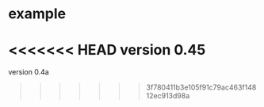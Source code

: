 example
=======
<<<<<<< HEAD
version 0.45
=======
version 0.4a
>>>>>>> 3f780411b3e105f91c79ac463f14812ec913d98a
